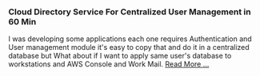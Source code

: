 ### Cloud Directory Service For Centralized User Management in 60 Min 

I was developing some applications each one requires Authentication and User management module it's easy to copy that and do it in a centralized database but What about if I want to apply same user's database to workstations and AWS Console and Work Mail. [Read More ...]([https://www.linkedin.com/pulse/cloud-directory-service-centralized-user-management-60-ahmed-bebars/])

